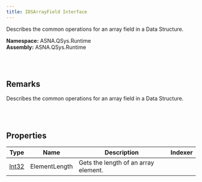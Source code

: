 ```yaml
---
title: IDSArrayField Interface
---
```


Describes the common operations for an array field in a Data Structure.

**Namespace:** ASNA.QSys.Runtime <br/>
**Assembly:** ASNA.QSys.Runtime

<br>
<br>

## Remarks

Describes the common operations for an array field in a Data Structure.

[//]: # ($$TODO: Complete the Remarks section.)

<br>
<br>

## Properties

| Type | Name | Description | Indexer
| --- | --- | --- | --- 
| [Int32](https://docs.microsoft.com/en-us/dotnet/api/system.int32) | ElementLength | Gets the length of an array element. | 

<br>
<br>

